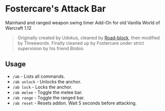 # Fostercare's Attack Bar

Mainhand and ranged weapon swing timer Add-On for old Vanilla World of Warcraft 1.12

>Originally created by Udokus, cleaned by [Road-block](https://github.com/Road-block/AttackBar), then modified by Threewords. Finally cleaned up by Fostercare under strict supervision by his friend Biobio.

## Usage

- `/ab` - Lists all commands.
- `/ab unlock` - Unlocks the anchor.
- `/ab lock` - Locks the anchor.
- `/ab melee` - Toggle the melee bar.
- `/ab range` - Toggle the ranged bar.
- `/ab reset` - Resets addon. Wait 5 seconds before attacking.